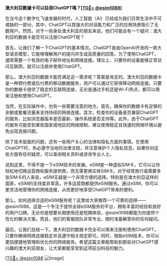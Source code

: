 **澳大利亞數據卡可以註冊ChatGPT嗎？[[TG💪+ @esim1088](https://t.me/s/esim1088)]**

在当今这个数字化飞速发展的时代，人工智能（AI）已经成为我们日常生活中不可或缺的一部分。其中，ChatGPT以其强大的对话能力和广泛的应用场景吸引了无数用户。然而，对于一些身处澳大利亚的朋友来说，他们可能会有一个疑问：澳大利亞的数据卡是否可以注册ChatGPT呢？

首先，让我们了解一下ChatGPT的基本情况。ChatGPT是由OpenAI开发的一款大型语言模型，它能够理解用户的提问并生成高质量的回答。为了使用ChatGPT，通常需要一个有效的电子邮件地址和网络连接。理论上，只要你的设备能够正常访问互联网，就可以注册并使用ChatGPT。

那么，澳大利亞的数据卡能否满足这一需求呢？答案是肯定的。澳大利亞的数据卡是一种预付费或后付费的移动数据服务，用户可以通过它获得移动网络连接。只要你的数据卡提供了稳定的互联网连接，无论是通过手机还是Wi-Fi热点，都可以用来注册和使用ChatGPT。

当然，在实际操作中，也有一些需要注意的地方。首先，确保你的数据卡有足够的余额或套餐流量来支持持续的网络连接。其次，检查你的设备是否兼容ChatGPT的服务，比如浏览器版本是否最新、操作系统是否支持等。此外，由于ChatGPT的服务可能受到某些国家或地区的网络限制，建议使用稳定且快速的网络环境以避免出现连接问题。

除了技术层面的问题，还有一些用户关心的法律和隐私方面的事情。在使用ChatGPT时，务必遵守当地的法律法规，并注意保护个人隐私信息。如果你对这些方面有任何疑虑，可以查阅相关资料或咨询专业人士。

说到这里，不得不提一下eSIM技术的发展。eSIM是一种虚拟SIM卡，它可以让你轻松地切换运营商和服务提供商，而无需更换实体SIM卡。对于经常旅行或需要多张SIM卡的人来说，eSIM无疑是一个非常方便的选择。特别是在澳大利亞这样的国家，eSIM的支持度非常高，许多运营商都提供eSIM服务。通过eSIM，你可以更灵活地管理你的网络连接，从而更好地享受ChatGPT带来的便利。

那么，如何选择合适的eSIM服务呢？这里给大家推荐一个可靠的选择——@esim1088。这是一个专注于提供全球eSIM服务的平台，拥有丰富的经验和良好的用户口碑。无论你是想要长期使用还是短期体验，@esim1088都能为你提供个性化的解决方案。而且，他们的客服团队非常专业，随时准备解答你的任何疑问。

最后，让我们总结一下。澳大利亞的数据卡完全可以用来注册和使用ChatGPT，只要你确保网络连接稳定并且遵守相关规定即可。同时，借助eSIM技术，你可以更加便捷地管理和优化你的网络服务。希望这篇文章能帮助到那些对ChatGPT感兴趣的澳大利亚朋友，让大家都能享受到这项前沿科技的魅力。

[[TG💪+ @esim1088](https://t.me/s/esim1088) ![Image](https://i.postimg.cc/4NQfJmqS/Snipaste-2025-05-13-00-14-12.png)]